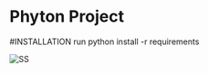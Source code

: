 # Phyton Project

#INSTALLATION
run python install -r requirements

![SS](https://user-images.githubusercontent.com/109638709/180121106-f969cfe5-dc13-4f67-b163-67ecf42a2feb.PNG)
